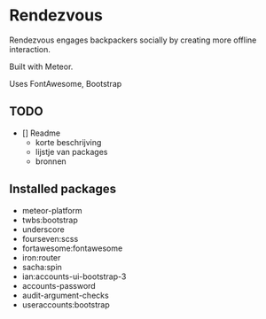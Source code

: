 # Rendezvous
Rendezvous engages backpackers socially by creating more offline interaction.

Built with Meteor.

Uses FontAwesome, Bootstrap

TODO
---

- [] Readme
  - korte beschrijving
  - lijstje van packages
  - bronnen

## Installed packages

- meteor-platform
- twbs:bootstrap
- underscore
- fourseven:scss
- fortawesome:fontawesome
- iron:router
- sacha:spin
- ian:accounts-ui-bootstrap-3
- accounts-password
- audit-argument-checks
- useraccounts:bootstrap